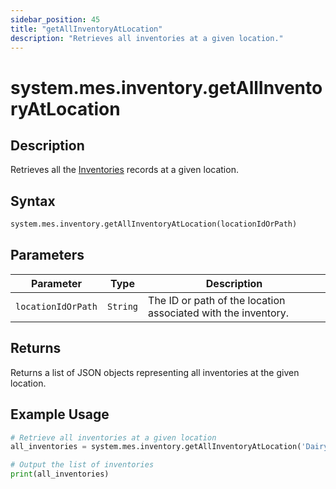 ```yaml
---
sidebar_position: 45
title: "getAllInventoryAtLocation"
description: "Retrieves all inventories at a given location."
---
```


# system.mes.inventory.getAllInventoryAtLocation

## Description

Retrieves all the [Inventories](../../data-model/inventory-model/inventory) records at a given location.

## Syntax
```python
system.mes.inventory.getAllInventoryAtLocation(locationIdOrPath)
```

## Parameters

| Parameter          | Type     | Description                                                       |
|--------------------|----------|-------------------------------------------------------------------|
| `locationIdOrPath` | `String` | The ID or path of the location associated with the inventory.     |

## Returns

Returns a list of JSON objects representing all inventories at the given location.

## Example Usage

```python
# Retrieve all inventories at a given location
all_inventories = system.mes.inventory.getAllInventoryAtLocation('DairyCo')

# Output the list of inventories
print(all_inventories)
```